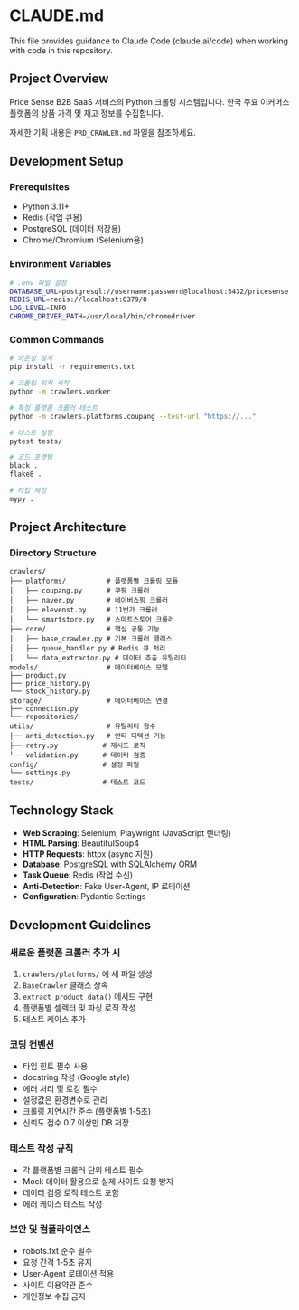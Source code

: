 # CLAUDE.md

This file provides guidance to Claude Code (claude.ai/code) when working with code in this repository.

## Project Overview

Price Sense B2B SaaS 서비스의 Python 크롤링 시스템입니다. 한국 주요 이커머스 플랫폼의 상품 가격 및 재고 정보를 수집합니다.

자세한 기획 내용은 `PRD_CRAWLER.md` 파일을 참조하세요.

## Development Setup

### Prerequisites
- Python 3.11+
- Redis (작업 큐용)
- PostgreSQL (데이터 저장용)
- Chrome/Chromium (Selenium용)

### Environment Variables
```bash
# .env 파일 설정
DATABASE_URL=postgresql://username:password@localhost:5432/pricesense
REDIS_URL=redis://localhost:6379/0
LOG_LEVEL=INFO
CHROME_DRIVER_PATH=/usr/local/bin/chromedriver
```

### Common Commands
```bash
# 의존성 설치
pip install -r requirements.txt

# 크롤링 워커 시작
python -m crawlers.worker

# 특정 플랫폼 크롤러 테스트
python -m crawlers.platforms.coupang --test-url "https://..."

# 테스트 실행
pytest tests/

# 코드 포맷팅
black .
flake8 .

# 타입 체킹
mypy .
```

## Project Architecture

### Directory Structure
```
crawlers/
├── platforms/          # 플랫폼별 크롤링 모듈
│   ├── coupang.py      # 쿠팡 크롤러
│   ├── naver.py        # 네이버쇼핑 크롤러
│   ├── elevenst.py     # 11번가 크롤러
│   └── smartstore.py   # 스마트스토어 크롤러
├── core/               # 핵심 공통 기능
│   ├── base_crawler.py # 기본 크롤러 클래스
│   ├── queue_handler.py # Redis 큐 처리
│   └── data_extractor.py # 데이터 추출 유틸리티
models/                 # 데이터베이스 모델
├── product.py
├── price_history.py
└── stock_history.py
storage/                # 데이터베이스 연결
├── connection.py
└── repositories/
utils/                  # 유틸리티 함수
├── anti_detection.py   # 안티 디텍션 기능
├── retry.py           # 재시도 로직
└── validation.py      # 데이터 검증
config/                # 설정 파일
└── settings.py
tests/                 # 테스트 코드
```

## Technology Stack

- **Web Scraping**: Selenium, Playwright (JavaScript 렌더링)
- **HTML Parsing**: BeautifulSoup4
- **HTTP Requests**: httpx (async 지원)
- **Database**: PostgreSQL with SQLAlchemy ORM
- **Task Queue**: Redis (작업 수신)
- **Anti-Detection**: Fake User-Agent, IP 로테이션
- **Configuration**: Pydantic Settings

## Development Guidelines

### 새로운 플랫폼 크롤러 추가 시
1. `crawlers/platforms/` 에 새 파일 생성
2. `BaseCrawler` 클래스 상속  
3. `extract_product_data()` 메서드 구현
4. 플랫폼별 셀렉터 및 파싱 로직 작성
5. 테스트 케이스 추가

### 코딩 컨벤션
- 타입 힌트 필수 사용
- docstring 작성 (Google style)
- 에러 처리 및 로깅 필수
- 설정값은 환경변수로 관리
- 크롤링 지연시간 준수 (플랫폼별 1-5초)
- 신뢰도 점수 0.7 이상만 DB 저장

### 테스트 작성 규칙
- 각 플랫폼별 크롤러 단위 테스트 필수
- Mock 데이터 활용으로 실제 사이트 요청 방지  
- 데이터 검증 로직 테스트 포함
- 에러 케이스 테스트 작성

### 보안 및 컴플라이언스
- robots.txt 준수 필수
- 요청 간격 1-5초 유지
- User-Agent 로테이션 적용
- 사이트 이용약관 준수
- 개인정보 수집 금지
